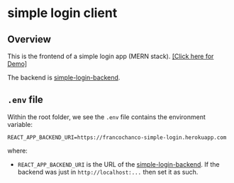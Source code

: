 # simple login client

## Overview

This is the frontend of a simple login app (MERN stack).
[[Click here for Demo]](https://simple-login.francochan.co)

The backend is [simple-login-backend](https://github.com/iamfranco/simple-login-backend).

## `.env` file

Within the root folder, we see the `.env` file contains the environment variable:

```
REACT_APP_BACKEND_URI=https://francochanco-simple-login.herokuapp.com
```

where:

- `REACT_APP_BACKEND_URI` is the URL of the [simple-login-backend](https://github.com/iamfranco/simple-login-backend). If the backend was just in `http://localhost:...` then set it as such.
